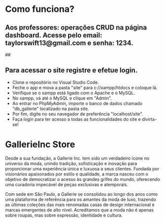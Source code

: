 # Como funciona?
<div>
  <h2>Aos professores: operações CRUD na página dashboard. Acesse pelo email: taylorswift13@gmail.com e senha: 1234.</h2>
  ## <h2>Para acessar o site registre e efetue login.</h2>
  <ul>
    <li>Clone o repositório no Visual Studio Code.</li>
     <li>Feche o app e mova a pasta "site" para c://xampp/htdocs e coloque lá.</li>
     <li>Verifique se o xampp está ligado com o Apache e o MySQL.</li>
    <li>No xampp, vá até o MySQL e clique em "Admin".</li>
    <li>Ao entrar no PhpMyAdmin, importe o banco de dados chamado "db_gallerie" localizado na pasta site.</li>
    <li>Por fim, digite no seu navegador de preferência "localhost/site".</li>
    <li>Faça login para ter acesso a todas as funcionalidades do site e divirta-se!</li>
  </ul>
</div>

<div>
  <h1>GallerieInc Store</h1>
  <p>Desde a sua fundação, a Gallerie Inc. tem sido um verdadeiro ícone no universo da moda, unindo tradição, sofisticação e inovação para proporcionar uma experiência única e luxuosa a seus clientes. Fundada por visionários apaixonados por estilo e qualidade, a marca nasceu com o objetivo de democratizar o acesso às grandes grifes do mundo, oferecendo uma curadoria impecável de peças exclusivas e atemporais.</p>
  <p>Com sede em São Paulo, a Gallerie se consolidou ao longo dos anos como uma plataforma de referência para os amantes da moda de luxo, trazendo as últimas coleções das mais renomadas casas de design internacional e marcas emergentes de alto nível. Acreditamos que a moda não é apenas sobre roupas, mas sobre expressão, identidade e cultura.</p>
</div>
